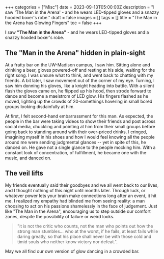+++
categories = ["Misc"]
date = 2023-09-13T05:00:00Z
description = "I saw 'The Man in the Arena' - and he wears LED-tipped gloves and a snazzy hooded boxer's robe."
draft = false
images = []
tags = []
title = "The Man in the Arena has Glowing Fingers"
toc = false
+++

I saw **"The Man in the Arena"** - and he wears LED-tipped gloves and a snazzy hooded boxer's robe.

## The "Man in the Arena" hidden in plain-sight

At a fratty bar on the UW-Madison campus, I saw him. Sitting alone and drinking a beer, gloves powered-off and resting at his side, waiting for the right song. I was unsure what to think, and went back to chatting with my friends. A bit later, I saw movement out of the corner of my eye. Turning, I saw him donning his gloves, like a knight heading into battle. With a silent flash the gloves came on, he flipped up his hood, then strode forward to dance and become a maelstrom of LED glow. His fingers flashed as he moved, lighting up the crowds of 20-somethings hovering in small bored groups looking disdainfully at him.

At first, I felt second-hand embarrassment for this man. As expected, the people in the bar were taking videos to show their friends and post across social media, chuckling and pointing at him from their small groups before going back to standing around with their over-priced drinks. I cringed, imagining myself in his shoes and how I would feel knowing all the people around me were sending judgmental glances -- yet in spite of this, he danced on. He gave not a single glance to the people mocking him. With a constant look of concentration, of fulfillment, he became one with the music, and danced on.

## The veil lifts

My friends eventually said their goodbyes and we all went back to our lives, and I thought nothing of this night until months later. Through luck, or whatever power lets your brain make connections long after an event, it hit me. I realized my empathy had blinded me from seeing reality: a man choosing to act on his passions shamelessly in the face of judgement. Just like "The Man in the Arena", encouraging us to step outside our comfort zones, despite the possibility of failure or weird looks.

> "it is not the critic who counts, not the man who points out how the strong man stumbles... who at the worst, if he fails, at least fails while daring greatly, so that his place shall never be with those cold and timid souls who neither know victory nor defeat.".

May we all find our own version of glow dancing in a crowded bar.
